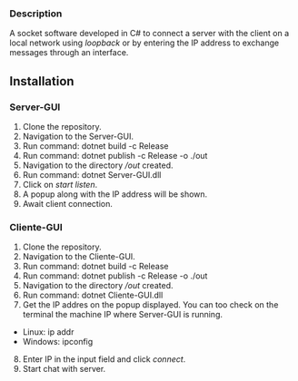 ### Description

A socket software developed in C# to connect a server with the client on a local network using *loopback* or by entering the IP address to exchange messages through an interface.

## Installation

### Server-GUI

1. Clone the repository.
2. Navigation to the Server-GUI.
3. Run command: dotnet build -c Release
4. Run command: dotnet publish -c Release -o ./out
5. Navigation to the directory */out* created.
6. Run command: dotnet Server-GUI.dll
7. Click on *start listen*.
8. A popup along with the IP address will be shown.
9. Await client connection.

### Cliente-GUI

1. Clone the repository.
2. Navigation to the Cliente-GUI.
3. Run command: dotnet build -c Release
4. Run command: dotnet publish -c Release -o ./out
5. Navigation to the directory */out* created.
6. Run command: dotnet Cliente-GUI.dll
7. Get the IP addres on the popup displayed. You can too check on the terminal the machine IP where Server-GUI is running.
  - Linux: ip addr
  - Windows: ipconfig
8. Enter IP in the input field and click *connect*.
9. Start chat with server.
